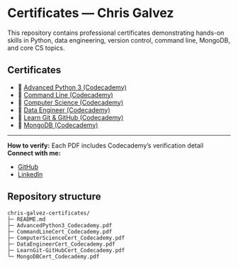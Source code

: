 # Certificates — Chris Galvez

This repository contains professional certificates demonstrating hands-on skills in Python, data engineering, version control, command line, MongoDB, and core CS topics.

## Certificates
- 📄 [Advanced Python 3 (Codecademy)](https://raw.githubusercontent.com/cg112358/certificates/main/AdvancedPython3_Codecademy.pdf)
- 📄 [Command Line (Codecademy)](https://raw.githubusercontent.com/cg112358/certificates/main/CommandLineCert_Codecademy.pdf)
- 📄 [Computer Science (Codecademy)](https://raw.githubusercontent.com/cg112358/certificates/main/ComputerScienceCert_Codecademy.pdf)
- 📄 [Data Engineer (Codecademy)](https://raw.githubusercontent.com/cg112358/certificates/main/DataEngineerCert_Codecademy.pdf)
- 📄 [Learn Git & GitHub (Codecademy)](https://raw.githubusercontent.com/cg112358/certificates/main/LearnGit-GitHubCert_Codecademy.pdf)
- 📄 [MongoDB (Codecademy)](https://raw.githubusercontent.com/cg112358/certificates/main/MongoDBCert_Codecademy.pdf)

---

**How to verify:** Each PDF includes Codecademy’s verification detail
**Connect with me:**
- [GitHub](https://github.com/cg112358)
- [LinkedIn](https://www.linkedin.com/in/christopher-galvez/)

## Repository structure
```text
chris-galvez-certificates/
├─ README.md
├─ AdvancedPython3_Codecademy.pdf
├─ CommandLineCert_Codecademy.pdf
├─ ComputerScienceCert_Codecademy.pdf
├─ DataEngineerCert_Codecademy.pdf
├─ LearnGit-GitHubCert_Codecademy.pdf
└─ MongoDBCert_Codecademy.pdf
